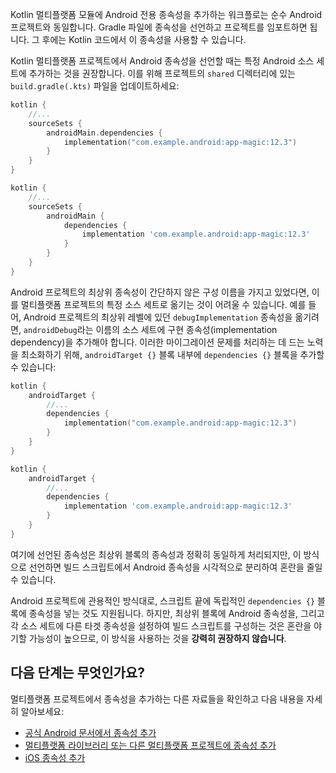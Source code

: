 [//]: # (title: Android 종속성 추가)

Kotlin 멀티플랫폼 모듈에 Android 전용 종속성을 추가하는 워크플로는 순수 Android 프로젝트와 동일합니다. Gradle 파일에 종속성을 선언하고 프로젝트를 임포트하면 됩니다. 그 후에는 Kotlin 코드에서 이 종속성을 사용할 수 있습니다.

Kotlin 멀티플랫폼 프로젝트에서 Android 종속성을 선언할 때는 특정 Android 소스 세트에 추가하는 것을 권장합니다. 이를 위해 프로젝트의 `shared` 디렉터리에 있는 `build.gradle(.kts)` 파일을 업데이트하세요:

<tabs group="build-script">
<tab title="Kotlin" group-key="kotlin">

```kotlin
kotlin {
    //...
    sourceSets {
        androidMain.dependencies {
            implementation("com.example.android:app-magic:12.3")
        }
    } 
}
```

</tab>
<tab title="Groovy" group-key="groovy">

```groovy
kotlin {
    //...
    sourceSets {
        androidMain {
            dependencies {
                implementation 'com.example.android:app-magic:12.3'
            }
        }
    }
}
```

</tab>
</tabs>

Android 프로젝트의 최상위 종속성이 간단하지 않은 구성 이름을 가지고 있었다면, 이를 멀티플랫폼 프로젝트의 특정 소스 세트로 옮기는 것이 어려울 수 있습니다. 예를 들어, Android 프로젝트의 최상위 레벨에 있던 `debugImplementation` 종속성을 옮기려면, `androidDebug`라는 이름의 소스 세트에 구현 종속성(implementation dependency)을 추가해야 합니다. 이러한 마이그레이션 문제를 처리하는 데 드는 노력을 최소화하기 위해, `androidTarget {}` 블록 내부에 `dependencies {}` 블록을 추가할 수 있습니다:

<tabs group="build-script">
<tab title="Kotlin" group-key="kotlin">

```kotlin
kotlin {
    androidTarget {
        //...
        dependencies {
            implementation("com.example.android:app-magic:12.3")
        }
    }
}
```

</tab>
<tab title="Groovy" group-key="groovy">

```groovy
kotlin {
    androidTarget {
        //...
        dependencies {
            implementation 'com.example.android:app-magic:12.3'
        }
    }
}
```

</tab>
</tabs>

여기에 선언된 종속성은 최상위 블록의 종속성과 정확히 동일하게 처리되지만, 이 방식으로 선언하면 빌드 스크립트에서 Android 종속성을 시각적으로 분리하여 혼란을 줄일 수 있습니다.

Android 프로젝트에 관용적인 방식대로, 스크립트 끝에 독립적인 `dependencies {}` 블록에 종속성을 넣는 것도 지원됩니다. 하지만, 최상위 블록에 Android 종속성을, 그리고 각 소스 세트에 다른 타겟 종속성을 설정하여 빌드 스크립트를 구성하는 것은 혼란을 야기할 가능성이 높으므로, 이 방식을 사용하는 것을 **강력히 권장하지 않습니다**.

## 다음 단계는 무엇인가요?

멀티플랫폼 프로젝트에서 종속성을 추가하는 다른 자료들을 확인하고 다음 내용을 자세히 알아보세요:

*   [공식 Android 문서에서 종속성 추가](https://developer.android.com/studio/build/dependencies)
*   [멀티플랫폼 라이브러리 또는 다른 멀티플랫폼 프로젝트에 종속성 추가](multiplatform-add-dependencies.md)
*   [iOS 종속성 추가](multiplatform-ios-dependencies.md)